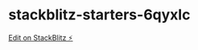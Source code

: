 # stackblitz-starters-6qyxlc

[Edit on StackBlitz ⚡️](https://stackblitz.com/edit/stackblitz-starters-6qyxlc)